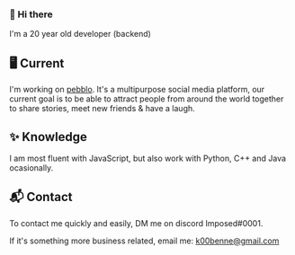 ### 👋 Hi there
I'm a 20 year old developer (backend)

## 🖥 Current
I'm working on [pebblo](https://discord.gg/aWGXuD9). It's a multipurpose social media platform, our current goal is to be able to attract people from around the world together to share stories, meet new friends & have a laugh.

## ✨ Knowledge
I am most fluent with JavaScript, but also work with Python, C++ and Java ocasionally.

## 📬 Contact
To contact me quickly and easily, DM me on discord Imposed#0001.

If it's something more business related, email me: k00benne@gmail.com
